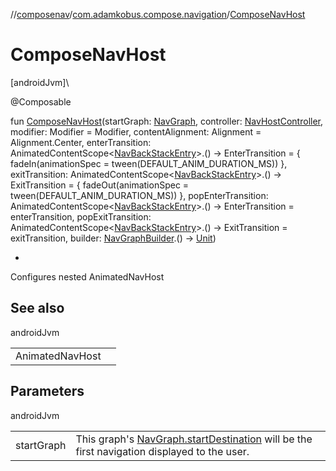 //[composenav](../../index.md)/[com.adamkobus.compose.navigation](index.md)/[ComposeNavHost](-compose-nav-host.md)

# ComposeNavHost

[androidJvm]\

@Composable

fun [ComposeNavHost](-compose-nav-host.md)(startGraph: [NavGraph](../com.adamkobus.compose.navigation.destination/-nav-graph/index.md), controller: [NavHostController](https://developer.android.com/reference/kotlin/androidx/navigation/NavHostController.html), modifier: Modifier = Modifier, contentAlignment: Alignment = Alignment.Center, enterTransition: AnimatedContentScope&lt;[NavBackStackEntry](https://developer.android.com/reference/kotlin/androidx/navigation/NavBackStackEntry.html)&gt;.() -&gt; EnterTransition = { fadeIn(animationSpec = tween(DEFAULT_ANIM_DURATION_MS)) }, exitTransition: AnimatedContentScope&lt;[NavBackStackEntry](https://developer.android.com/reference/kotlin/androidx/navigation/NavBackStackEntry.html)&gt;.() -&gt; ExitTransition = { fadeOut(animationSpec = tween(DEFAULT_ANIM_DURATION_MS)) }, popEnterTransition: AnimatedContentScope&lt;[NavBackStackEntry](https://developer.android.com/reference/kotlin/androidx/navigation/NavBackStackEntry.html)&gt;.() -&gt; EnterTransition = enterTransition, popExitTransition: AnimatedContentScope&lt;[NavBackStackEntry](https://developer.android.com/reference/kotlin/androidx/navigation/NavBackStackEntry.html)&gt;.() -&gt; ExitTransition = exitTransition, builder: [NavGraphBuilder](https://developer.android.com/reference/kotlin/androidx/navigation/NavGraphBuilder.html).() -&gt; [Unit](https://kotlinlang.org/api/latest/jvm/stdlib/kotlin/-unit/index.html))

- 

Configures nested AnimatedNavHost

## See also

androidJvm

| | |
|---|---|
| AnimatedNavHost |  |

## Parameters

androidJvm

| | |
|---|---|
| startGraph | This graph's [NavGraph.startDestination](../com.adamkobus.compose.navigation.destination/-nav-graph/start-destination.md) will be the first navigation displayed to the user. |
